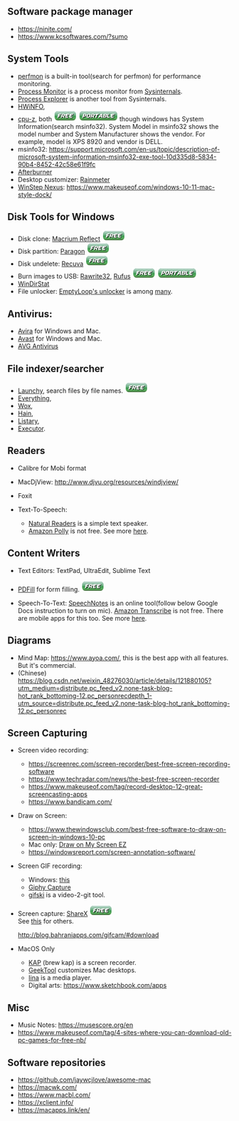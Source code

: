 
## Software package manager
- https://ninite.com/
- https://www.kcsoftwares.com/?sumo

## System Tools
- [perfmon](https://www.c-sharpcorner.com/article/how-to-use-perfmon-to-monitor-performance/)
  is a built-in tool(search for perfmon) for performance monitoring.
- [Process Monitor](https://docs.microsoft.com/en-us/sysinternals/downloads/procmon)
  is a process monitor from [Sysinternals](https://docs.microsoft.com/en-us/sysinternals/).
- [Process Explorer](https://docs.microsoft.com/en-us/sysinternals/downloads/process-explorer)
  is another tool from Sysinternals.
- [HWiNFO](https://www.hwinfo.com/download/),
- [cpu-z](https://www.cpuid.com/softwares/cpu-z.html), both 
  ![free](free.png) ![portable](portable.png)
  though windows has System Information(search msinfo32).
  System Model in msinfo32 shows the model number and System Manufacturer
  shows the vendor. For example, model is XPS 8920 and vendor is DELL.
- msinfo32: https://support.microsoft.com/en-us/topic/description-of-microsoft-system-information-msinfo32-exe-tool-10d335d8-5834-90b4-8452-42c58e61f9fc
- [Afterburner](https://www.msi.com/Landing/afterburner/graphics-cards)
- Desktop customizer: [Rainmeter](https://www.rainmeter.net/)
- [WinStep Nexus](http://www.winstep.net/nexus.asp): https://www.makeuseof.com/windows-10-11-mac-style-dock/


## Disk Tools for Windows
- Disk clone: [Macrium Reflect](https://www.macrium.com/reflectfree)
  ![free](free.png)
- Disk partition: [Paragon](https://www.paragon-software.com/free/pm-express/#)
  ![free](free.png)
- Disk undelete: [Recuva](https://www.ccleaner.com/recuva)
  ![free](free.png)
- Burn images to USB: 
  [Rawrite32](https://www.netbsd.org/~martin/rawrite32/),
  [Rufus](https://rufus.ie/)
  ![free](free.png) ![portable](portable.png)
- [WinDirStat](https://windirstat.net/)
- File unlocker: [EmptyLoop's unlocker](http://www.emptyloop.com/unlocker/) 
  is among [many](https://www.raymond.cc/blog/lockhunter-is-unlocker-alternative-that-works-on-windows-x64/).

## Antivirus:
- [Avira](https://www.avira.com) for Windows and Mac.
- [Avast](https://www.avast.com) for Windows and Mac.
- [AVG Antivirus](https://www.avg.com/en-us/free-antivirus-download)


## File indexer/searcher
- [Launchy](https://www.launchy.net/), search files by file names. ![free](free.png)
- [Everything](https://www.voidtools.com/),
- [Wox](https://github.com/Wox-launcher/Wox),
- [Hain](https://github.com/hainproject/hain),
- [Listary](https://www.listary.com/),
- [Executor](http://executor.dk/).

## Readers
- Calibre for Mobi format
- MacDjView: http://www.djvu.org/resources/windjview/
- Foxit

- Text-To-Speech: 
    - [Natural Readers](https://www.naturalreaders.com/online/) is a simple text speaker.
    - [Amazon Polly](https://aws.amazon.com/polly/) is not free. See more 
      [here](https://listoffreeware.com/list-of-best-free-text-to-speech-software/).


## Content Writers
- Text Editors: TextPad, UltraEdit, Sublime Text


- [PDFill](http://www.pdfill.com/) for form filling. ![free](free.png)

- Speech-To-Text:
  [SpeechNotes](https://speechnotes.co/) is an online tool(follow below Google 
  Docs instruction to turn on mic).
  [Amazon Transcribe](https://aws.amazon.com/transcribe/) is not free. There are mobile
  apps for this too. See more [here](https://zapier.com/blog/best-text-dictation-software/).


## Diagrams
- Mind Map: https://www.ayoa.com/, this is the best app with all features. But it's commercial.
- (Chinese) https://blog.csdn.net/weixin_48276030/article/details/121880105?utm_medium=distribute.pc_feed_v2.none-task-blog-hot_rank_bottoming-12.pc_personrecdepth_1-utm_source=distribute.pc_feed_v2.none-task-blog-hot_rank_bottoming-12.pc_personrec


## Screen Capturing
- Screen video recording:   
    - https://screenrec.com/screen-recorder/best-free-screen-recording-software
    - https://www.techradar.com/news/the-best-free-screen-recorder
    - https://www.makeuseof.com/tag/record-desktop-12-great-screencasting-apps
    - https://www.bandicam.com/
  
- Draw on Screen:
    - https://www.thewindowsclub.com/best-free-software-to-draw-on-screen-in-windows-10-pc
    - Mac only: [Draw on My Screen EZ](https://apps.apple.com/us/app/draw-on-my-screen-ez)
    - https://windowsreport.com/screen-annotation-software/

- Screen GIF recording:   
    - Windows: [this](https://www.acethinker.com/desktop-recorder/gif-screen-recorder.html)
    - [Giphy Capture](https://itunes.apple.com/us/app/giphy-capture.-the-gif-maker/id668208984?mt=12)
    - [gifski](https://apps.apple.com/us/app/gifski/id1351639930) is a video-2-git tool.

- Screen capture: 
  [ShareX](https://getsharex.com/) ![free](free.png)  
  See [this](https://screenrec.com/screenshot-tool/best-free-screenshot-software/)
  for others.
  
  http://blog.bahraniapps.com/gifcam/#download

- MacOS Only
    - [KAP](https://getkap.co/) (brew kap) is a screen recorder.
    - [GeekTool](https://www.tynsoe.org/geektool/) customizes Mac desktops.
    - [Iina](https://iina.io/) is a media player.
    - Digital arts: https://www.sketchbook.com/apps 


## Misc

- Music Notes: https://musescore.org/en
- https://www.makeuseof.com/tag/4-sites-where-you-can-download-old-pc-games-for-free-nb/


## Software repositories
- https://github.com/jaywcjlove/awesome-mac
- https://macwk.com/
- https://www.macbl.com/
- https://xclient.info/
- https://macapps.link/en/

